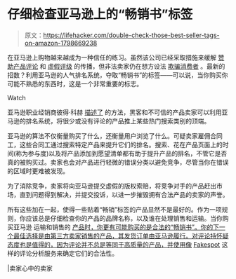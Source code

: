 # 仔细检查亚马逊上的“畅销书”标签

> 原文：<https://lifehacker.com/double-check-those-best-seller-tags-on-amazon-1798669238>

在亚马逊上购物越来越成为一种信任的练习。虽然该公司已经采取措施来缓解 [赞助产品评论](http://lifehacker.com/amazon-ditches-its-controversial-incentivized-review-pr-1787388230) 和 [虚假评级](http://lifehacker.com/fakespot-analyzes-amazon-reviews-to-spot-fakes-1776485508) 的传播，但非法卖家仍在想方设法 [欺骗消费者](http://lifehacker.com/how-to-avoid-scams-while-shopping-on-amazon-1797976698) 。最新的招数？利用亚马逊的人气排名系统，夺取“畅销书”的标签——可以说，当你购买你可能不熟悉的东西时，这是一个非常重要的标志。

Watch

亚马逊职业经销商彼得·科赫 [描述了](https://selleratheart.com/amazon-seller-tricks/) 的方法，黑客和不可信的产品卖家可以利用亚马逊的排名系统，将很少或没有评论的产品推上某些热门搜索类别的顶端。

亚马逊的算法不仅衡量购买了什么，还衡量用户浏览了什么。可疑卖家雇佣合同工，这些合同工通过搜索特定产品来提升它们的排名。搜索、花在产品页面上的时间(称为参与度)以及将产品添加到愿望清单都有助于提升产品的排名，不管它是否真的被购买过。卖家也会对产品进行轻微的错误分类以避免竞争，尽管当你在错误的区域时更难被发现。

为了消除竞争，卖家将向亚马逊提交虚假的版权索赔，将竞争对手的产品赶出市场，直到问题得到解决，并提交投诉，以进一步摧毁拥有合法产品的卖家的声誉。

所有这些加在一起，使得一些贴着“畅销”标签的产品显然不是最好的。作为一项规则，你应该总是仔细检查你的产品的品牌名称，以及谁在处理销售和运输。当你购买亚马逊 运输和销售的 [产品时，你更有可能购买的是合法的“畅销书”。你的下一个最佳选择是由第三方卖家销售的产品，其发货订单由亚马逊履行。对评论持怀疑态度也是值得的，因为评论并不总是等同于高质量的产品，并使用像](http://lifehacker.com/how-to-avoid-scams-while-shopping-on-amazon-1797976698) [Fakespot](http://lifehacker.com/fakespot-analyzes-amazon-reviews-to-spot-fakes-1776485508) 这样的评论分析服务来确定它们的合法性。

|卖家心中的卖家
